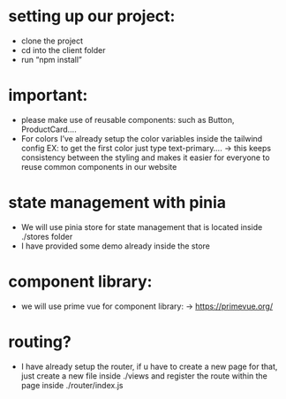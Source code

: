 # setting up our project:
- clone the project
- cd into the client folder
- run “npm install”

# important:
- please make use of reusable components: such as Button, ProductCard….
- For colors I’ve already setup the color variables inside the tailwind config EX: to get the first color just type text-primary….
-> this keeps consistency between the styling and makes it easier for everyone to reuse common components in our website

# state management with pinia
- We will use pinia store for state management that is located inside ./stores folder
- I have provided some demo already inside the store

# component library:
- we will use prime vue for component library: -> https://primevue.org/

# routing?
- I have already setup the router, if u have to create a new page for that, just create a new file inside ./views and register the route within the page inside ./router/index.js